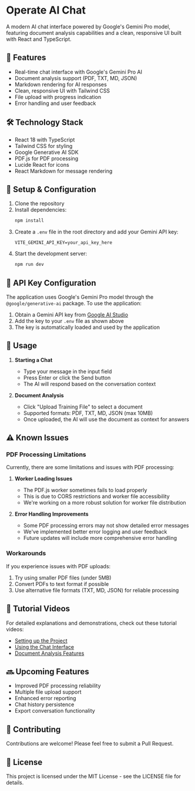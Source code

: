 # Operate AI Chat

A modern AI chat interface powered by Google's Gemini Pro model, featuring document analysis capabilities and a clean, responsive UI built with React and TypeScript.

## 🚀 Features

- Real-time chat interface with Google's Gemini Pro AI
- Document analysis support (PDF, TXT, MD, JSON)
- Markdown rendering for AI responses
- Clean, responsive UI with Tailwind CSS
- File upload with progress indication
- Error handling and user feedback

## 🛠️ Technology Stack

- React 18 with TypeScript
- Tailwind CSS for styling
- Google Generative AI SDK
- PDF.js for PDF processing
- Lucide React for icons
- React Markdown for message rendering

## 🔧 Setup & Configuration

1. Clone the repository
2. Install dependencies:
   ```bash
   npm install
   ```
3. Create a `.env` file in the root directory and add your Gemini API key:
   ```env
   VITE_GEMINI_API_KEY=your_api_key_here
   ```
4. Start the development server:
   ```bash
   npm run dev
   ```

## 🔑 API Key Configuration

The application uses Google's Gemini Pro model through the `@google/generative-ai` package. To use the application:

1. Obtain a Gemini API key from [Google AI Studio](https://makersuite.google.com/app/apikey)
2. Add the key to your `.env` file as shown above
3. The key is automatically loaded and used by the application

## 📝 Usage

1. **Starting a Chat**
   - Type your message in the input field
   - Press Enter or click the Send button
   - The AI will respond based on the conversation context

2. **Document Analysis**
   - Click "Upload Training File" to select a document
   - Supported formats: PDF, TXT, MD, JSON (max 10MB)
   - Once uploaded, the AI will use the document as context for answers

## ⚠️ Known Issues

### PDF Processing Limitations

Currently, there are some limitations and issues with PDF processing:

1. **Worker Loading Issues**
   - The PDF.js worker sometimes fails to load properly
   - This is due to CORS restrictions and worker file accessibility
   - We're working on a more robust solution for worker file distribution

2. **Error Handling Improvements**
   - Some PDF processing errors may not show detailed error messages
   - We've implemented better error logging and user feedback
   - Future updates will include more comprehensive error handling

### Workarounds

If you experience issues with PDF uploads:
1. Try using smaller PDF files (under 5MB)
2. Convert PDFs to text format if possible
3. Use alternative file formats (TXT, MD, JSON) for reliable processing

## 🎥 Tutorial Videos

For detailed explanations and demonstrations, check out these tutorial videos:
- [Setting up the Project](your_video_link_here)
- [Using the Chat Interface](your_video_link_here)
- [Document Analysis Features](your_video_link_here)

## 🔜 Upcoming Features

- Improved PDF processing reliability
- Multiple file upload support
- Enhanced error reporting
- Chat history persistence
- Export conversation functionality

## 🤝 Contributing

Contributions are welcome! Please feel free to submit a Pull Request.

## 📄 License

This project is licensed under the MIT License - see the LICENSE file for details.